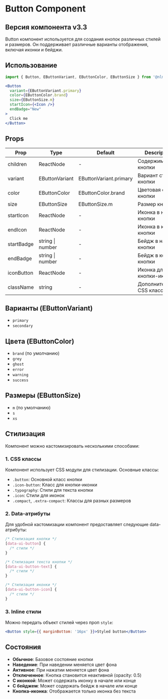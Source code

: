 # Button Component

## Версия компонента v3.3

Button компонент используется для создания кнопок различных стилей и размеров. Он поддерживает различные варианты отображения, включая иконки и бейджи.

## Использование

```jsx
import { Button, EButtonVariant, EButtonColor, EButtonSize } from '@nlmk/ds-2.0';

<Button
  variant={EButtonVariant.primary}
  color={EButtonColor.brand}
  size={EButtonSize.m}
  startIcon={<Icon />}
  endBadge="New"
>
  Click me
</Button>
```

## Props

| Prop       | Type             | Default                | Description              |
|------------|------------------|------------------------|--------------------------|
| children   | ReactNode        | -                      | Содержимое кнопки        |
| variant    | EButtonVariant   | EButtonVariant.primary | Вариант стиля кнопки     |
| color      | EButtonColor     | EButtonColor.brand     | Цветовая схема кнопки    |
| size       | EButtonSize      | EButtonSize.m          | Размер кнопки            |
| startIcon  | ReactNode        | -                      | Иконка в начале кнопки   |
| endIcon    | ReactNode        | -                      | Иконка в конце кнопки    |
| startBadge | string \| number | -                      | Бейдж в начале кнопки    |
| endBadge   | string \| number | -                      | Бейдж в конце кнопки     |
| iconButton | ReactNode        | -                      | Иконка для кнопки-иконки |
| className  | string           | -                      | Дополнительный CSS класс |

## Варианты (EButtonVariant)

- `primary`
- `secondary`

## Цвета (EButtonColor)

- `brand` (по умолчанию)
- `grey`
- `ghost`
- `error`
- `warning`
- `success`

## Размеры (EButtonSize)

- `m` (по умолчанию)
- `s`
- `xs`

## Стилизация

Компонент можно кастомизировать несколькими способами:

### 1. CSS классы

Компонент использует CSS модули для стилизации. Основные классы:

- `.button`: Основной класс кнопки
- `.icon-button`: Класс для кнопки-иконки
- `.typography`: Стили для текста кнопки
- `.icon`: Стили для иконок
- `.compact`, `.extra-compact`: Классы для разных размеров

### 2. Data-атрибуты

Для удобной кастомизации компонент предоставляет следующие data-атрибуты:

```css
/* Стилизация кнопки */
[data-ui-button] {
  /* стили */
}

/* Стилизация текста кнопки */
[data-ui-button-text] {
  /* стили */
}

/* Стилизация иконки */
[data-ui-button-icon] {
  /* стили */
}
```

### 3. Inline стили

Можно передать объект стилей через проп `style`:

```jsx
<Button style={{ marginBottom: '16px' }}>Styled button</Button>
```

## Состояния

- **Обычное**: Базовое состояние кнопки
- **Наведение**: При наведении меняется цвет фона
- **Активное**: При нажатии меняется цвет фона
- **Отключенное**: Кнопка становится неактивной (opacity: 0.5)
- **С иконкой**: Может содержать иконку в начале или конце
- **С бейджем**: Может содержать бейдж в начале или конце
- **Кнопка-иконка**: Отображается только иконка без текста
